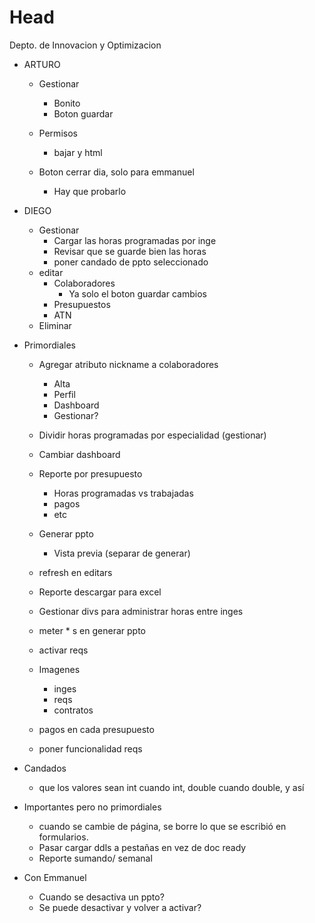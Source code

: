 # Head
Depto. de Innovacion y Optimizacion


- ARTURO
  - Gestionar
    - Bonito
    - Boton guardar

  - Permisos
    - bajar y html
  - Boton cerrar dia, solo para emmanuel  
    - Hay que probarlo
  
- DIEGO
  - Gestionar
    - Cargar las horas programadas por inge
    - Revisar que se guarde bien las horas
    - poner candado de ppto seleccionado
  - editar
    - Colaboradores
      - Ya solo el boton guardar cambios
    - Presupuestos
    - ATN
  - Eliminar 
  
- Primordiales
  - Agregar atributo nickname a colaboradores
    - Alta
    - Perfil
    - Dashboard
    - Gestionar?
  - Dividir horas programadas por especialidad (gestionar)
  - Cambiar dashboard
  - Reporte por presupuesto
    - Horas programadas vs trabajadas
    - pagos
    - etc
  
  - Generar ppto
    - Vista previa (separar de generar)
  - refresh en editars
  - Reporte descargar para excel
  - Gestionar divs para administrar horas entre inges
  - meter * s en generar ppto

  - activar reqs
  - Imagenes 
    - inges
    - reqs
    - contratos
  - pagos en cada presupuesto
  - poner funcionalidad reqs
  
- Candados
  - que los valores sean int cuando int, double cuando double, y así

- Importantes pero no primordiales
  - cuando se cambie de página, se borre lo que se escribió en formularios.
  - Pasar cargar ddls a pestañas en vez de doc ready
  - Reporte sumando/ semanal
- Con Emmanuel
  - Cuando se desactiva un ppto?
  - Se puede desactivar y volver a activar?
